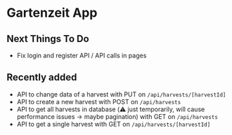# Gartenzeit App

## Next Things To Do

- Fix login and register API / API calls in pages

## Recently added

- API to change data of a harvest with PUT on `/api/harvests/[harvestId]`
- API to create a new harvest with POST on `/api/harvests`
- API to get all harvests in database (⚠️ just temporarily, will cause performance issues -> maybe pagination) with GET on `/api/harvests`
- API to get a single harvest with GET on `/api/harvests/[harvestId]`
